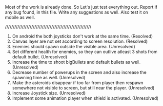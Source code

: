 Most of the work is already done.
So Let's just test everything out.
Report if any bug found, in this file.
Write any suggestions as well.
Also test it on mobile as well.

////////////////////////////////////////////////////////

1. On android the both joysticks don't work at the same time. (Resolved)
2. Canvas layer are not set according to screen resolution. (Resolved)
3. Enemies should spawn outside the visible area. (Unresolved)
4. Set different health for enemies, so they can outlive atleast 3 shots from default bullet. (Unresolved)
5. Increase the time to shoot bigBullets and default bullets as well. (Unresolved)
6. Decrease number of powerups in the screen and also increase the spawning time as well. (Unresolved)
7. Make the asteroids disappear if too far from player then respawn somewhere not visible to screen, but still near the player. (Unresolved)
8. Increase Joystick size. (Unresolved)
9. Implement some animation player when shield is activated. (Unresolved)
